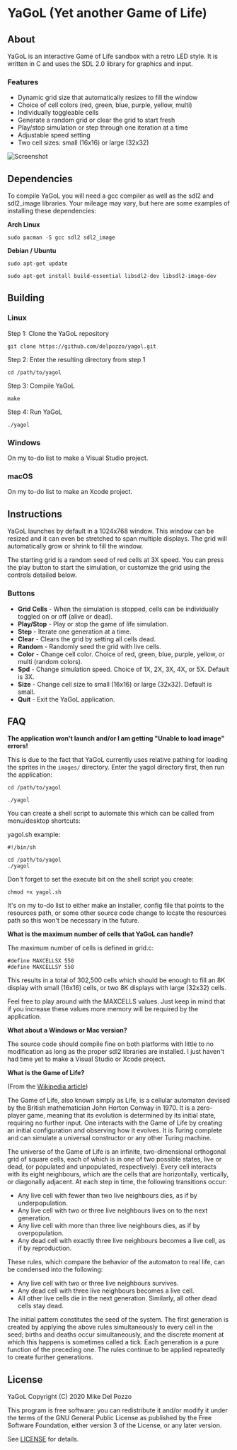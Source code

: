 # YaGoL (Yet another Game of Life)

## About

YaGoL is an interactive Game of Life sandbox with a retro LED style. It is written in C and uses the SDL 2.0 library for graphics and input.

### Features

- Dynamic grid size that automatically resizes to fill the window
- Choice of cell colors (red, green, blue, purple, yellow, multi)
- Individually toggleable cells
- Generate a random grid or clear the grid to start fresh
- Play/stop simulation or step through one iteration at a time
- Adjustable speed setting
- Two cell sizes: small (16x16) or large (32x32)

![Screenshot](src/yagol.gif?raw=true)

## Dependencies

To compile YaGoL you will need a gcc compiler as well as the sdl2 and sdl2_image libraries. Your mileage may vary, but here are some examples of installing these dependencies:

**Arch Linux**

`sudo pacman -S gcc sdl2 sdl2_image`

**Debian / Ubuntu**

`sudo apt-get update`

`sudo apt-get install build-essential libsdl2-dev libsdl2-image-dev`

## Building

### Linux

Step 1: Clone the YaGoL repository

`git clone https://github.com/delpozzo/yagol.git`

Step 2: Enter the resulting directory from step 1

`cd /path/to/yagol`

Step 3: Compile YaGoL

`make`

Step 4: Run YaGoL

`./yagol`

### Windows

On my to-do list to make a Visual Studio project.

### macOS

On my to-do list to make an Xcode project.

## Instructions

YaGoL launches by default in a 1024x768 window. This window can be resized and it can even be stretched to span multiple displays. The grid will automatically grow or shrink to fill the window.

The starting grid is a random seed of red cells at 3X speed. You can press the play button to start the simulation, or customize the grid using the controls detailed below.

### Buttons

- **Grid Cells** - When the simulation is stopped, cells can be individually toggled on or off (alive or dead).
- **Play/Stop** - Play or stop the game of life simulation.
- **Step** - Iterate one generation at a time.
- **Clear** - Clears the grid by setting all cells dead.
- **Random** - Randomly seed the grid with live cells.
- **Color** - Change cell color. Choice of red, green, blue, purple, yellow, or multi (random colors).
- **Spd** - Change simulation speed. Choice of 1X, 2X, 3X, 4X, or 5X. Default is 3X.
- **Size** - Change cell size to small (16x16) or large (32x32). Default is small.
- **Quit** - Exit the YaGoL application.

## FAQ

**The application won't launch and/or I am getting "Unable to load image" errors!**

This is due to the fact that YaGoL currently uses relative pathing for loading the sprites in the `images/` directory. Enter the yagol directory first, then run the application:

`cd /path/to/yagol`

`./yagol`

You can create a shell script to automate this which can be called from menu/desktop shortcuts:

yagol.sh example:
```
#!/bin/sh

cd /path/to/yagol
./yagol
```

Don't forget to set the execute bit on the shell script you create:

`chmod +x yagol.sh`

It's on my to-do list to either make an installer, config file that points to the resources path, or some other source code change to locate the resources path so this won't be necessary in the future.

**What is the maximum number of cells that YaGoL can handle?**

The maximum number of cells is defined in grid.c:

```
#define MAXCELLSX 550
#define MAXCELLSY 550
```

This results in a total of 302,500 cells which should be enough to fill an 8K display with small (16x16) cells, or two 8K displays with large (32x32) cells.

Feel free to play around with the MAXCELLS values. Just keep in mind that if you increase these values more memory will be required by the application.

**What about a Windows or Mac version?**

The source code should compile fine on both platforms with little to no modification as long as the proper sdl2 libraries are installed. I just haven't had time yet to make a Visual Studio or Xcode project.

**What is the Game of Life?**

(From the [Wikipedia article](https://en.wikipedia.org/wiki/Conway%27s_Game_of_Life))

The Game of Life, also known simply as Life, is a cellular automaton devised by the British mathematician John Horton Conway in 1970. It is a zero-player game, meaning that its evolution is determined by its initial state, requiring no further input. One interacts with the Game of Life by creating an initial configuration and observing how it evolves. It is Turing complete and can simulate a universal constructor or any other Turing machine.

The universe of the Game of Life is an infinite, two-dimensional orthogonal grid of square cells, each of which is in one of two possible states, live or dead, (or populated and unpopulated, respectively). Every cell interacts with its eight neighbours, which are the cells that are horizontally, vertically, or diagonally adjacent. At each step in time, the following transitions occur:

- Any live cell with fewer than two live neighbours dies, as if by underpopulation.
- Any live cell with two or three live neighbours lives on to the next generation.
- Any live cell with more than three live neighbours dies, as if by overpopulation.
- Any dead cell with exactly three live neighbours becomes a live cell, as if by reproduction.

These rules, which compare the behavior of the automaton to real life, can be condensed into the following:

- Any live cell with two or three live neighbours survives.
- Any dead cell with three live neighbours becomes a live cell.
- All other live cells die in the next generation. Similarly, all other dead cells stay dead.

The initial pattern constitutes the seed of the system. The first generation is created by applying the above rules simultaneously to every cell in the seed; births and deaths occur simultaneously, and the discrete moment at which this happens is sometimes called a tick. Each generation is a pure function of the preceding one. The rules continue to be applied repeatedly to create further generations.

## License

YaGoL Copyright (C) 2020 Mike Del Pozzo

This program is free software: you can redistribute it and/or modify it under the terms of the GNU General Public License as published by the Free Software Foundation, either version 3 of the License, or any later version.

See [LICENSE](LICENSE) for details.
